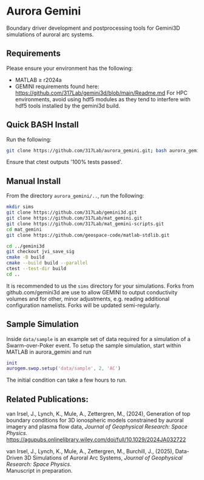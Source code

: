 # Aurora Gemini
Boundary driver development and postprocessing tools for Gemini3D simulations of auroral arc systems.

## Requirements
Please ensure your environment has the following:
- MATLAB $\geq$ r2024a
- GEMINI requirements found here:\
https://github.com/317Lab/gemini3d/blob/main/Readme.md
For HPC environments, avoid using hdf5 modules as they tend to interfere with hdf5 tools installed by the gemini3d build.

## Quick BASH Install
Run the following:
```sh
git clone https://github.com/317Lab/aurora_gemini.git; bash aurora_gemini/.install.sh
```
Ensure that ctest outputs '100% tests passed'.

## Manual Install
From the directory `aurora_gemini/..`, run the following:
```sh
mkdir sims
git clone https://github.com/317Lab/gemini3d.git
git clone https://github.com/317Lab/mat_gemini.git
git clone https://github.com/317Lab/mat_gemini-scripts.git
cd mat_gemini
git clone https://github.com/geospace-code/matlab-stdlib.git

cd ../gemini3d
git checkout jvi_save_sig
cmake -B build
cmake --build build --parallel
ctest --test-dir build
cd ..

```
It is recommended to us the `sims` directory for your simulations. Forks from github.com/gemini3d are use to allow GEMINI to output conductivity volumes and for other, minor adjustments, e.g. reading additional configuration namelists. Forks will be updated semi-regularly.

## Sample Simulation
Inside `data/sample` is an example set of data required for a simulation of a Swarm-over-Poker event. To setup the sample simulation, start within MATLAB in aurora_gemini and run
```matlab
init
aurogem.swop.setup('data/sample', 2, 'AC')
```
The initial condition can take a few hours to run.

## Related Publications:
van Irsel, J., Lynch, K., Mule, A., Zettergren, M., (2024), Generation of top boundary conditions for 3D ionospheric models constrained by auroral imagery and plasma flow data, _Journal of Geophysical Research: Space Physics_.\
https://agupubs.onlinelibrary.wiley.com/doi/full/10.1029/2024JA032722

van Irsel, J., Lynch, K., Mule, A., Zettergren, M., Burchill, J., (2025), Data-Driven 3D Simulations of Auroral Arc Systems, _Journal of Geophysical Research: Space Physics_.\
Manuscript in preparation.
